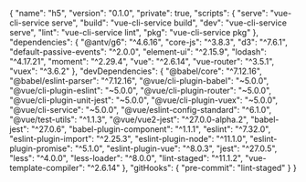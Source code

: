 {
  "name": "h5",
  "version": "0.1.0",
  "private": true,
  "scripts": {
    "serve": "vue-cli-service serve",
    "build": "vue-cli-service build",
    "dev": "vue-cli-service serve",
    "lint": "vue-cli-service lint",
    "pkg": "vue-cli-service pkg"
  },
  "dependencies": {
    "@antv/g6": "^4.6.16",
    "core-js": "^3.8.3",
    "d3": "^7.6.1",
    "default-passive-events": "^2.0.0",
    "element-ui": "^2.15.9",
    "lodash": "^4.17.21",
    "moment": "^2.29.4",
    "vue": "^2.6.14",
    "vue-router": "^3.5.1",
    "vuex": "^3.6.2"
  },
  "devDependencies": {
    "@babel/core": "^7.12.16",
    "@babel/eslint-parser": "^7.12.16",
    "@vue/cli-plugin-babel": "~5.0.0",
    "@vue/cli-plugin-eslint": "~5.0.0",
    "@vue/cli-plugin-router": "~5.0.0",
    "@vue/cli-plugin-unit-jest": "~5.0.0",
    "@vue/cli-plugin-vuex": "~5.0.0",
    "@vue/cli-service": "~5.0.0",
    "@vue/eslint-config-standard": "^6.1.0",
    "@vue/test-utils": "^1.1.3",
    "@vue/vue2-jest": "^27.0.0-alpha.2",
    "babel-jest": "^27.0.6",
    "babel-plugin-component": "^1.1.1",
    "eslint": "^7.32.0",
    "eslint-plugin-import": "^2.25.3",
    "eslint-plugin-node": "^11.1.0",
    "eslint-plugin-promise": "^5.1.0",
    "eslint-plugin-vue": "^8.0.3",
    "jest": "^27.0.5",
    "less": "^4.0.0",
    "less-loader": "^8.0.0",
    "lint-staged": "^11.1.2",
    "vue-template-compiler": "^2.6.14"
  },
  "gitHooks": {
    "pre-commit": "lint-staged"
  }
}
